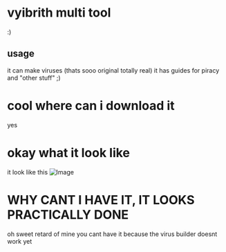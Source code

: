 # vyibrith multi tool

:)

## usage

it can make viruses (thats sooo original totally real) it has guides for piracy and "other stuff" ;)

# cool where can i download it
yes

# okay what it look like
it look like this
![Image](https://github.com/user-attachments/assets/7f874817-3cdf-4090-8823-fb21d8454ec4)

# WHY CANT I HAVE IT, IT LOOKS PRACTICALLY DONE
oh sweet retard of mine you cant have it because the virus builder doesnt work yet
